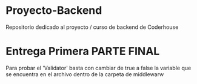 # Proyecto-Backend
Repositorio dedicado al proyecto / curso de backend de Coderhouse


# Entrega Primera PARTE FINAL
Para probar el 'Validator' basta con cambiar de true a false la variable que se encuentra en el archivo dentro de la carpeta de middlewarw
